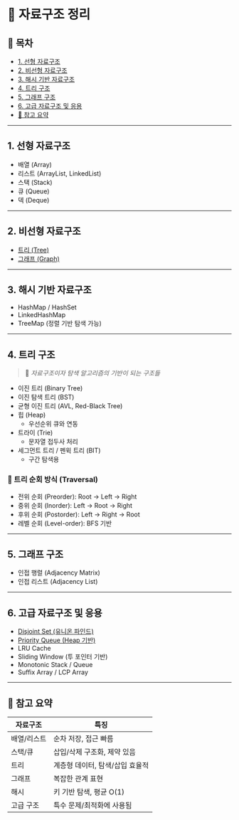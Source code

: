 # 🧱 자료구조 정리

## 📌 목차

- [1. 선형 자료구조](#1-선형-자료구조)
- [2. 비선형 자료구조](#2-비선형-자료구조)
- [3. 해시 기반 자료구조](#3-해시-기반-자료구조)
- [4. 트리 구조](#4-트리-구조)
- [5. 그래프 구조](#5-그래프-구조)
- [6. 고급 자료구조 및 응용](#6-고급-자료구조-및-응용)
- [🧠 참고 요약](#🧠-참고-요약)

---

## 1. 선형 자료구조

- 배열 (Array)
- 리스트 (ArrayList, LinkedList)
- 스택 (Stack)
- 큐 (Queue)
- 덱 (Deque)

---

## 2. 비선형 자료구조

- [트리 (Tree)]([그래프&트리.md](%EA%B7%B8%EB%9E%98%ED%94%84%26%ED%8A%B8%EB%A6%AC.md))
- [그래프 (Graph)]([그래프&트리.md](%EA%B7%B8%EB%9E%98%ED%94%84%26%ED%8A%B8%EB%A6%AC.md))

---

## 3. 해시 기반 자료구조

- HashMap / HashSet
- LinkedHashMap
- TreeMap (정렬 기반 탐색 가능)

---

## 4. 트리 구조

> 📌 *자료구조이자 탐색 알고리즘의 기반이 되는 구조들*

- 이진 트리 (Binary Tree)
- 이진 탐색 트리 (BST)
- 균형 이진 트리 (AVL, Red-Black Tree)
- 힙 (Heap)
    - 우선순위 큐와 연동
- 트라이 (Trie)
    - 문자열 접두사 처리
- 세그먼트 트리 / 펜윅 트리 (BIT)
    - 구간 탐색용

### 🌳 트리 순회 방식 (Traversal)

- 전위 순회 (Preorder): Root → Left → Right
- 중위 순회 (Inorder): Left → Root → Right
- 후위 순회 (Postorder): Left → Right → Root
- 레벨 순회 (Level-order): BFS 기반

---

## 5. 그래프 구조

- 인접 행렬 (Adjacency Matrix)
- 인접 리스트 (Adjacency List)

---

## 6. 고급 자료구조 및 응용

- [Disjoint Set (유니온 파인드)]([유니온파인드.md](%EC%9C%A0%EB%8B%88%EC%98%A8%ED%8C%8C%EC%9D%B8%EB%93%9C.md))
- [Priority Queue (Heap 기반)]([우선순위큐.md](%EC%9A%B0%EC%84%A0%EC%88%9C%EC%9C%84%ED%81%90.md))
- LRU Cache
- Sliding Window (투 포인터 기반)
- Monotonic Stack / Queue
- Suffix Array / LCP Array

---

## 🧠 참고 요약

| 자료구조 | 특징 |
|----------|------|
| 배열/리스트 | 순차 저장, 접근 빠름 |
| 스택/큐 | 삽입/삭제 구조화, 제약 있음 |
| 트리 | 계층형 데이터, 탐색/삽입 효율적 |
| 그래프 | 복잡한 관계 표현 |
| 해시 | 키 기반 탐색, 평균 O(1) |
| 고급 구조 | 특수 문제/최적화에 사용됨 |
